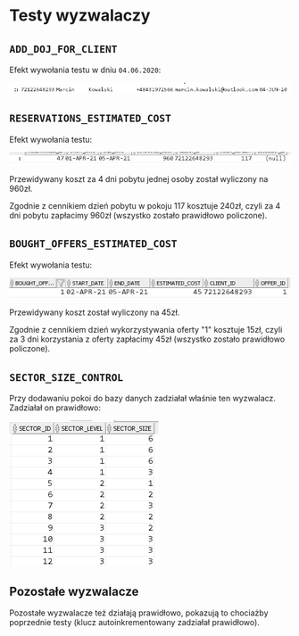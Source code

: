 # Testy wyzwalaczy

## `ADD_DOJ_FOR_CLIENT`

Efekt wywołania testu w dniu `04.06.2020`:

![add_doj_for_client_result](pics/add_doj_for_client_result.png)

## `RESERVATIONS_ESTIMATED_COST`

Efekt wywołania testu:

![res](pics/reservation_estimated_cost_result.png)

Przewidywany koszt za 4 dni pobytu jednej osoby został wyliczony na 960zł.

Zgodnie z cennikiem dzień pobytu w pokoju 117 kosztuje 240zł, czyli za 4 dni pobytu zapłacimy 960zł (wszystko zostało prawidłowo policzone).

## `BOUGHT_OFFERS_ESTIMATED_COST`

Efekt wywołania testu:

![res](pics/bought_offers_estimated_cost_result.png)

Przewidywany koszt został wyliczony na 45zł.

Zgodnie z cennikiem dzień wykorzystywania oferty "1" kosztuje 15zł, czyli za 3 dni korzystania z oferty zapłacimy 45zł (wszystko zostało prawidłowo policzone).

## `SECTOR_SIZE_CONTROL`

Przy dodawaniu pokoi do bazy danych zadziałał właśnie ten wyzwalacz. Zadziałał on prawidłowo:

![res](pics/sector_size_control_result.png)

## Pozostałe wyzwalacze

Pozostałe wyzwalacze też działają prawidłowo, pokazują to chociażby poprzednie testy (klucz autoinkrementowany zadziałał prawidłowo).